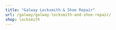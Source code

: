 ```yaml
---
title: "Galway Locksmith & Shoe Repair"
url: /galway/galway-locksmith-and-shoe-repair/
shop: locksmith
---
```

